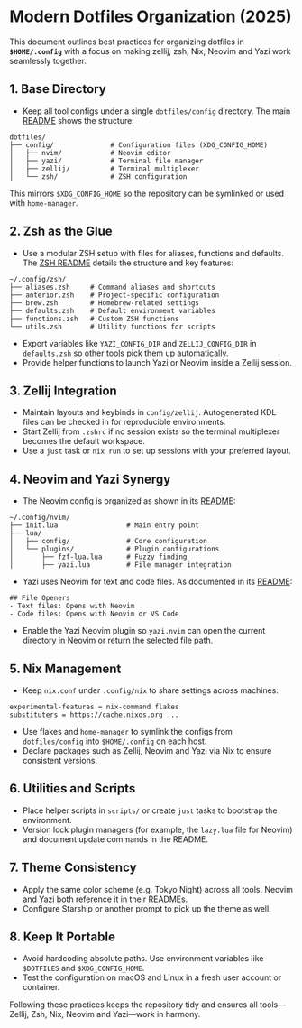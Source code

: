 # Modern Dotfiles Organization (2025)

This document outlines best practices for organizing dotfiles in **`$HOME/.config`** with a focus on making zellij, zsh, Nix, Neovim and Yazi work seamlessly together.

## 1. Base Directory

- Keep all tool configs under a single `dotfiles/config` directory. The main [README](../README.md) shows the structure:

```
dotfiles/
├── config/              # Configuration files (XDG_CONFIG_HOME)
│   ├── nvim/            # Neovim editor
│   ├── yazi/            # Terminal file manager
│   ├── zellij/          # Terminal multiplexer
│   └── zsh/             # ZSH configuration
```

This mirrors `$XDG_CONFIG_HOME` so the repository can be symlinked or used with `home-manager`.

## 2. Zsh as the Glue

- Use a modular ZSH setup with files for aliases, functions and defaults. The [ZSH README](../config/zsh/README.md) details the structure and key features:

```
~/.config/zsh/
├── aliases.zsh     # Command aliases and shortcuts
├── anterior.zsh    # Project-specific configuration
├── brew.zsh        # Homebrew-related settings
├── defaults.zsh    # Default environment variables
├── functions.zsh   # Custom ZSH functions
└── utils.zsh       # Utility functions for scripts
```

- Export variables like `YAZI_CONFIG_DIR` and `ZELLIJ_CONFIG_DIR` in `defaults.zsh` so other tools pick them up automatically.
- Provide helper functions to launch Yazi or Neovim inside a Zellij session.

## 3. Zellij Integration

- Maintain layouts and keybinds in `config/zellij`. Autogenerated KDL files can be checked in for reproducible environments.
- Start Zellij from `.zshrc` if no session exists so the terminal multiplexer becomes the default workspace.
- Use a `just` task or `nix run` to set up sessions with your preferred layout.

## 4. Neovim and Yazi Synergy

- The Neovim config is organized as shown in its [README](../config/nvim/README.md):

```
~/.config/nvim/
├── init.lua                 # Main entry point
├── lua/
│   ├── config/              # Core configuration
│   └── plugins/             # Plugin configurations
│       ├── fzf-lua.lua      # Fuzzy finding
│       ├── yazi.lua         # File manager integration
```

- Yazi uses Neovim for text and code files. As documented in its [README](../config/yazi/README.md):

```
## File Openers
- Text files: Opens with Neovim
- Code files: Opens with Neovim or VS Code
```

- Enable the Yazi Neovim plugin so `yazi.nvim` can open the current directory in Neovim or return the selected file path.

## 5. Nix Management

- Keep `nix.conf` under `.config/nix` to share settings across machines:

```
experimental-features = nix-command flakes
substituters = https://cache.nixos.org ...
```

- Use flakes and `home-manager` to symlink the configs from `dotfiles/config` into `$HOME/.config` on each host.
- Declare packages such as Zellij, Neovim and Yazi via Nix to ensure consistent versions.

## 6. Utilities and Scripts

- Place helper scripts in `scripts/` or create `just` tasks to bootstrap the environment.
- Version lock plugin managers (for example, the `lazy.lua` file for Neovim) and document update commands in the README.

## 7. Theme Consistency

- Apply the same color scheme (e.g. Tokyo Night) across all tools. Neovim and Yazi both reference it in their READMEs.
- Configure Starship or another prompt to pick up the theme as well.

## 8. Keep It Portable

- Avoid hardcoding absolute paths. Use environment variables like `$DOTFILES` and `$XDG_CONFIG_HOME`.
- Test the configuration on macOS and Linux in a fresh user account or container.

Following these practices keeps the repository tidy and ensures all tools—Zellij, Zsh, Nix, Neovim and Yazi—work in harmony.
